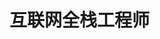 # 互联网全栈工程师

<br/>

  <Linkcard 
  url="./webapp/vitepress/" 
  title="Vitepress"  
  logo="/blog/icon/vitepress.png"
  />

  <Linkcard 
  url="./tools" 
  title="在线小工具"  
  logo="/blog/icon/tools.png"
  />

<Linkcard 
  url="/blog/docs/guide/develop/phone/wechat/" 
  title="微信公众平台"
  logo="/blog/icon/wechat-platform.png"
  /> 





